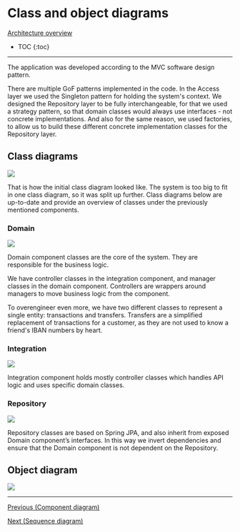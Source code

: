 # Class and object diagrams

[Architecture overview](index.html)

* TOC
{:toc}

---

The application was developed according to the MVC software design pattern.

There are multiple GoF patterns implemented in the code. In the Access layer we used the Singleton pattern for holding the system's context. We designed the Repository layer to be fully interchangeable, for that we used a strategy pattern, so that domain classes would always use interfaces - not concrete implementations. And also for the same reason, we used factories, to allow us to build these different concrete implementation classes for the Repository layer.

## Class diagrams

![](images/class.svg)

That is how the initial class diagram looked like. The system is too big to fit in one class diagram, so it was split up further. Class diagrams below are up-to-date and provide an overview of classes under the previously mentioned components.

### Domain

![](images/class_domain.svg)

Domain component classes are the core of the system. They are responsible for the business logic.

We have controller classes in the integration component, and manager classes in the domain component. Controllers are wrappers around managers to move business logic from the component.

To overengineer even more, we have two different classes to represent a single entity: transactions and transfers. Transfers are a simplified replacement of transactions for a customer, as they are not used to know a friend's IBAN numbers by heart.

### Integration

![](images/class_integration.svg)

Integration component holds mostly controller classes which handles API logic and uses specific domain classes.

### Repository

![](images/class_repository.svg)

Repository classes are based on Spring JPA, and also inherit from exposed Domain component’s interfaces. In this way we invert dependencies and ensure that the Domain component is not dependent on the Repository.

## Object diagram

![](images/object.svg)

---

[Previous (Component diagram)](component.html)

[Next (Sequence diagram)](sequence.html)
